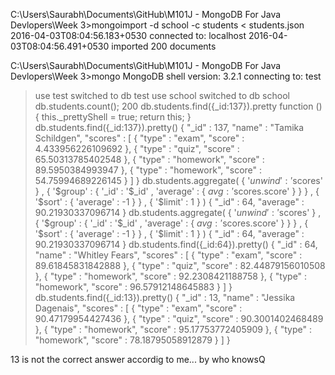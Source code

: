 C:\Users\Saurabh\Documents\GitHub\M101J - MongoDB For Java Devlopers\Week 3>mongoimport -d school -c students < students.json
2016-04-03T08:04:56.183+0530    connected to: localhost
2016-04-03T08:04:56.491+0530    imported 200 documents

C:\Users\Saurabh\Documents\GitHub\M101J - MongoDB For Java Devlopers\Week 3>mongo
MongoDB shell version: 3.2.1
connecting to: test
> use test
switched to db test
> use school
switched to db school
> db.students.count();
200
> db.students.find({_id:137}).pretty
function (){
    this._prettyShell = true;
    return this;
}
> db.students.find({_id:137}).pretty()
{
        "_id" : 137,
        "name" : "Tamika Schildgen",
        "scores" : [
                {
                        "type" : "exam",
                        "score" : 4.433956226109692
                },
                {
                        "type" : "quiz",
                        "score" : 65.50313785402548
                },
                {
                        "type" : "homework",
                        "score" : 89.5950384993947
                },
                {
                        "type" : "homework",
                        "score" : 54.75994689226145
                }
        ]
}
> db.students.aggregate( { '$unwind' : '$scores' } , { '$group' : { '_id' : '$_id' , 'average' : { $avg : '$scores.score' } } } , { '$sort' : { 'average' : -1 } } , { '$limit' : 1 } )
{ "_id" : 64, "average" : 90.21930337096714 }
> db.students.aggregate( { '$unwind' : '$scores' } , { '$group' : { '_id' : '$_id' , 'average' : { $avg : '$scores.score' } } } , { '$sort' : { 'average' : -1 } } , { '$limit' : 1 } )
{ "_id" : 64, "average" : 90.21930337096714 }
> db.students.find({_id:64}).pretty()
{
        "_id" : 64,
        "name" : "Whitley Fears",
        "scores" : [
                {
                        "type" : "exam",
                        "score" : 89.61845831842888
                },
                {
                        "type" : "quiz",
                        "score" : 82.44879156010508
                },
                {
                        "type" : "homework",
                        "score" : 92.2308421188758
                },
                {
                        "type" : "homework",
                        "score" : 96.57912148645883
                }
        ]
}
> db.students.find({_id:13}).pretty()
{
        "_id" : 13,
        "name" : "Jessika Dagenais",
        "scores" : [
                {
                        "type" : "exam",
                        "score" : 90.47179954427436
                },
                {
                        "type" : "quiz",
                        "score" : 90.3001402468489
                },
                {
                        "type" : "homework",
                        "score" : 95.17753772405909
                },
                {
                        "type" : "homework",
                        "score" : 78.18795058912879
                }
        ]
}

13 is not the correct answer accordig to me... by who knowsQ